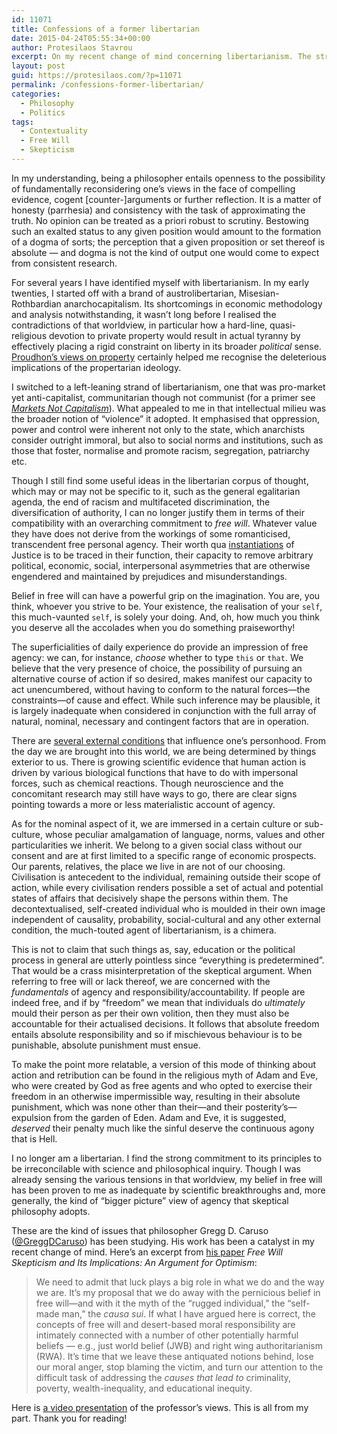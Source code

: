 ```yaml
---
id: 11071
title: Confessions of a former libertarian
date: 2015-04-24T05:55:34+00:00
author: Protesilaos Stavrou
excerpt: On my recent change of mind concerning libertarianism. The strong belief in free will is incompatible with scientific research and philosophical inquiry.
layout: post
guid: https://protesilaos.com/?p=11071
permalink: /confessions-former-libertarian/
categories:
  - Philosophy
  - Politics
tags:
  - Contextuality
  - Free Will
  - Skepticism
---
```

In my understanding, being a philosopher entails openness to the possibility of fundamentally reconsidering one&#8217;s views in the face of compelling evidence, cogent [counter-]arguments or further reflection. It is a matter of honesty (parrhesia) and consistency with the task of approximating the truth. No opinion can be treated as a priori robust to scrutiny. Bestowing such an exalted status to any given position would amount to the formation of a dogma of sorts; the perception that a given proposition or set thereof is absolute — and dogma is not the kind of output one would come to expect from consistent research.

For several years I have identified myself with libertarianism. In my early twenties, I started off with a brand of austrolibertarian, Misesian-Rothbardian anarchocapitalism. Its shortcomings in economic methodology and analysis notwithstanding, it wasn&#8217;t long before I realised the contradictions of that worldview, in particular how a hard-line, quasi-religious devotion to private property would result in actual tyranny by effectively placing a rigid constraint on liberty in its broader _political_ sense. <a title="Property is theft!" href="http://en.wikipedia.org/wiki/Property_is_theft" target="_blank">Proudhon&#8217;s views on property</a> certainly helped me recognise the deleterious implications of the propertarian ideology.

I switched to a left-leaning strand of libertarianism, one that was pro-market yet anti-capitalist, communitarian though not communist (for a primer see <a title="Markets Not Capitalism in pdf format" href="http://radgeek.com/gt/2011/10/Markets-Not-Capitalism-2011-Chartier-and-Johnson.pdf" target="_blank"><em>Markets Not Capitalism</em></a>). What appealed to me in that intellectual milieu was the broader notion of &#8220;violence&#8221; it adopted. It emphasised that oppression, power and control were inherent not only to the state, which anarchists consider outright immoral, but also to social norms and institutions, such as those that foster, normalise and promote racism, segregation, patriarchy etc.

Though I still find some useful ideas in the libertarian corpus of thought, which may or may not be specific to it, such as the general egalitarian agenda, the end of racism and multifaceted discrimination, the diversification of authority, I can no longer justify them in terms of their compatibility with an overarching commitment to _free will_. Whatever value they have does not derive from the workings of some romanticised, transcendent free personal agency. Their worth qua [instantiations](https://protesilaos.com/tag/realisability/ "All posts tagged with Realisability") of Justice is to be traced in their function, their capacity to remove arbitrary political, economic, social, interpersonal asymmetries that are otherwise engendered and maintained by prejudices and misunderstandings.

Belief in free will can have a powerful grip on the imagination. You are, you think, whoever you strive to be. Your existence, the realisation of your `self`, this much-vaunted `self`, is solely your doing. And, oh, how much you think you deserve all the accolades when you do something praiseworthy!

The superficialities of daily experience do provide an impression of free agency: we can, for instance, _choose_ whether to type `this` or `that`. We believe that the very presence of choice, the possibility of pursuing an alternative course of action if so desired, makes manifest our capacity to act unencumbered, without having to conform to the natural forces—the constraints—of cause and effect. While such inference may be plausible, it is largely inadequate when considered in conjunction with the full array of natural, nominal, necessary and contingent factors that are in operation.

There are [several external conditions](https://protesilaos.com/tag/contextuality/ "All posts tagged with Contextuality") that influence one&#8217;s personhood. From the day we are brought into this world, we are being determined by things exterior to us. There is growing scientific evidence that human action is driven by various biological functions that have to do with impersonal forces, such as chemical reactions. Though neuroscience and the concomitant research may still have ways to go, there are clear signs pointing towards a more or less materialistic account of agency.

As for the nominal aspect of it, we are immersed in a certain culture or sub-culture, whose peculiar amalgamation of language, norms, values and other particularities we inherit. We belong to a given social class without our consent and are at first limited to a specific range of economic prospects. Our parents, relatives, the place we live in are not of our choosing. Civilisation is antecedent to the individual, remaining outside their scope of action, while every civilisation renders possible a set of actual and potential states of affairs that decisively shape the persons within them. The decontextualised, self-created individual who is moulded in their own image independent of causality, probability, social-cultural and any other external condition, the much-touted agent of libertarianism, is a chimera.

This is not to claim that such things as, say, education or the political process in general are utterly pointless since &#8220;everything is predetermined&#8221;. That would be a crass misinterpretation of the skeptical argument. When referring to free will or lack thereof, we are concerned with the _fundamentals_ of agency and responsibility/accountability. If people are indeed free, and if by &#8220;freedom&#8221; we mean that individuals do _ultimately_ mould their person as per their own volition, then they must also be accountable for their actualised decisions. It follows that absolute freedom entails absolute responsibility and so if mischievous behaviour is to be punishable, absolute punishment must ensue.

To make the point more relatable, a version of this mode of thinking about action and retribution can be found in the religious myth of Adam and Eve, who were created by God as free agents and who opted to exercise their freedom in an otherwise impermissible way, resulting in their absolute punishment, which was none other than their—and their posterity&#8217;s—expulsion from the garden of Eden. Adam and Eve, it is suggested, _deserved_ their penalty much like the sinful deserve the continuous agony that is Hell.

I no longer am a libertarian. I find the strong commitment to its principles to be irreconcilable with science and philosophical inquiry. Though I was already sensing the various tensions in that worldview, my belief in free will has been proven to me as inadequate by scientific breakthroughs and, more generally, the kind of &#8220;bigger picture&#8221; view of agency that skeptical philosophy adopts.

These are the kind of issues that philosopher Gregg D. Caruso (<a title="Gregg D. Caruso on Twitter" href="https://twitter.com/GreggDCaruso" target="_blank">@GreggDCaruso</a>) has been studying. His work has been a catalyst in my recent change of mind. Here&#8217;s an excerpt from <a title="Gregg D. Caruso on Free Will Skepticism" href="http://philpapers.org/archive/CARFWS-2.pdf" target="_blank">his paper</a> _Free Will Skepticism and Its Implications: An Argument for Optimism_:

> We need to admit that luck plays a big role in what we do and the way we are. It’s my proposal that we do away with the pernicious belief in free will—and with it the myth of the “rugged individual,” the “self-made man,” the _causa sui_. If what I have argued here is correct, the concepts of free will and desert-based moral responsibility are intimately connected with a number of other potentially harmful beliefs — e.g., just world belief (JWB) and right wing authoritarianism (RWA). It’s time that we leave these antiquated notions behind, lose our moral anger, stop blaming the victim, and turn our attention to the difficult task of addressing the _causes that lead to_ criminality, poverty, wealth-inequality, and educational inequity.

Here is [a video presentation](https://youtu.be/rfOMqehl-ZA) of the professor&#8217;s views. This is all from my part. Thank you for reading!
